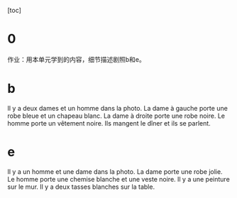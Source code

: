 [toc]

# 0

作业：用本单元学到的内容，细节描述剧照b和e。



# b

Il y a deux dames et un homme dans la photo. La dame à gauche porte une robe bleue et un chapeau blanc. La dame à droite porte une robe noire. Le homme porte un vêtement noire. Ils mangent le dîner et ils se parlent.



# e

Il y a un homme et une dame dans la photo. La dame porte une robe jolie. Le homme porte une chemise blanche et une veste noire. Il y a une peinture sur le mur. Il y a deux tasses blanches sur la table. 

